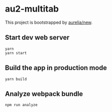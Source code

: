 # au2-multitab

This project is bootstrapped by [aurelia/new](https://github.com/aurelia/new).

## Start dev web server

    yarn
    yarn start
    

## Build the app in production mode

    yarn build


## Analyze webpack bundle

    npm run analyze
